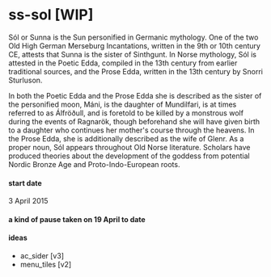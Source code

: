 # ss-sol [WIP]

Sól or Sunna is the Sun personified in Germanic mythology. One of the two Old High German Merseburg Incantations, written in the 9th or 10th century CE, attests that Sunna is the sister of Sinthgunt. In Norse mythology, Sól is attested in the Poetic Edda, compiled in the 13th century from earlier traditional sources, and the Prose Edda, written in the 13th century by Snorri Sturluson.

In both the Poetic Edda and the Prose Edda she is described as the sister of the personified moon, Máni, is the daughter of Mundilfari, is at times referred to as Álfröðull, and is foretold to be killed by a monstrous wolf during the events of Ragnarök, though beforehand she will have given birth to a daughter who continues her mother's course through the heavens. In the Prose Edda, she is additionally described as the wife of Glenr. As a proper noun, Sól appears throughout Old Norse literature. Scholars have produced theories about the development of the goddess from potential Nordic Bronze Age and Proto-Indo-European roots.

#### start date
3 April 2015

#### a kind of pause taken on 19 April to date

#### ideas
- ac_sider [v3]
- menu_tiles [v2]
